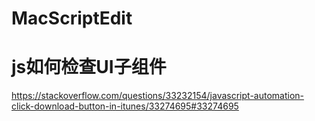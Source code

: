 # MacScriptEdit

# js如何检查UI子组件
https://stackoverflow.com/questions/33232154/javascript-automation-click-download-button-in-itunes/33274695#33274695

